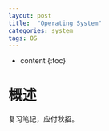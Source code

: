 ```yaml
---
layout: post
title:  "Operating System"
categories: system
tags: OS
---
```


* content
{:toc}

# 概述

复习笔记，应付秋招。

